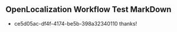 ## OpenLocalization Workflow Test MarkDown
* ce5d05ac-df4f-4174-be5b-398a32340110 
thanks!<!--HONumber=Mar16_HO2-->
